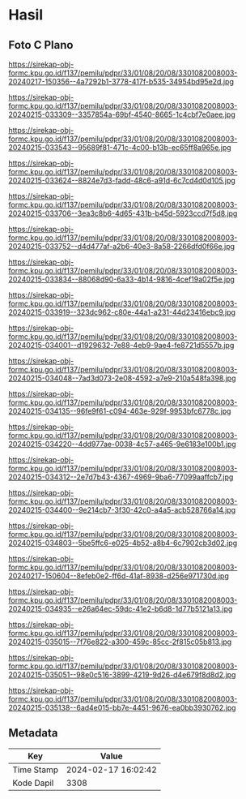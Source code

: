 # Hasil

## Foto C Plano

https://sirekap-obj-formc.kpu.go.id/f137/pemilu/pdpr/33/01/08/20/08/3301082008003-20240217-150356--4a7292b1-3778-417f-b535-34954bd95e2d.jpg

https://sirekap-obj-formc.kpu.go.id/f137/pemilu/pdpr/33/01/08/20/08/3301082008003-20240215-033309--3357854a-69bf-4540-8665-1c4cbf7e0aee.jpg

https://sirekap-obj-formc.kpu.go.id/f137/pemilu/pdpr/33/01/08/20/08/3301082008003-20240215-033543--95689f81-471c-4c00-b13b-ec65ff8a965e.jpg

https://sirekap-obj-formc.kpu.go.id/f137/pemilu/pdpr/33/01/08/20/08/3301082008003-20240215-033624--8824e7d3-fadd-48c6-a91d-6c7cd4d0d105.jpg

https://sirekap-obj-formc.kpu.go.id/f137/pemilu/pdpr/33/01/08/20/08/3301082008003-20240215-033706--3ea3c8b6-4d65-431b-b45d-5923ccd7f5d8.jpg

https://sirekap-obj-formc.kpu.go.id/f137/pemilu/pdpr/33/01/08/20/08/3301082008003-20240215-033752--d4d477af-a2b6-40e3-8a58-2266dfd0f66e.jpg

https://sirekap-obj-formc.kpu.go.id/f137/pemilu/pdpr/33/01/08/20/08/3301082008003-20240215-033834--88068d90-6a33-4b14-9816-4cef19a02f5e.jpg

https://sirekap-obj-formc.kpu.go.id/f137/pemilu/pdpr/33/01/08/20/08/3301082008003-20240215-033919--323dc962-c80e-44a1-a231-44d23416ebc9.jpg

https://sirekap-obj-formc.kpu.go.id/f137/pemilu/pdpr/33/01/08/20/08/3301082008003-20240215-034001--d1929632-7e88-4eb9-9ae4-fe8721d5557b.jpg

https://sirekap-obj-formc.kpu.go.id/f137/pemilu/pdpr/33/01/08/20/08/3301082008003-20240215-034048--7ad3d073-2e08-4592-a7e9-210a548fa398.jpg

https://sirekap-obj-formc.kpu.go.id/f137/pemilu/pdpr/33/01/08/20/08/3301082008003-20240215-034135--96fe9f61-c094-463e-929f-9953bfc6778c.jpg

https://sirekap-obj-formc.kpu.go.id/f137/pemilu/pdpr/33/01/08/20/08/3301082008003-20240215-034220--4dd977ae-0038-4c57-a465-9e6183e100b1.jpg

https://sirekap-obj-formc.kpu.go.id/f137/pemilu/pdpr/33/01/08/20/08/3301082008003-20240215-034312--2e7d7b43-4367-4969-9ba6-77099aaffcb7.jpg

https://sirekap-obj-formc.kpu.go.id/f137/pemilu/pdpr/33/01/08/20/08/3301082008003-20240215-034400--9e214cb7-3f30-42c0-a4a5-acb528766a14.jpg

https://sirekap-obj-formc.kpu.go.id/f137/pemilu/pdpr/33/01/08/20/08/3301082008003-20240215-034803--5be5ffc6-e025-4b52-a8b4-6c7902cb3d02.jpg

https://sirekap-obj-formc.kpu.go.id/f137/pemilu/pdpr/33/01/08/20/08/3301082008003-20240217-150604--8efeb0e2-ff6d-41af-8938-d256e971730d.jpg

https://sirekap-obj-formc.kpu.go.id/f137/pemilu/pdpr/33/01/08/20/08/3301082008003-20240215-034935--e26a64ec-59dc-41e2-b6d8-1d77b5121a13.jpg

https://sirekap-obj-formc.kpu.go.id/f137/pemilu/pdpr/33/01/08/20/08/3301082008003-20240215-035015--7f76e822-a300-459c-85cc-2f815c05b813.jpg

https://sirekap-obj-formc.kpu.go.id/f137/pemilu/pdpr/33/01/08/20/08/3301082008003-20240215-035051--98e0c516-3899-4219-9d26-d4e679f8d8d2.jpg

https://sirekap-obj-formc.kpu.go.id/f137/pemilu/pdpr/33/01/08/20/08/3301082008003-20240215-035138--6ad4e015-bb7e-4451-9676-ea0bb3930762.jpg


## Metadata

| Key        | Value               |
| ---------- | ------------------- |
| Time Stamp | 2024-02-17 16:02:42 |
| Kode Dapil | 3308                |



